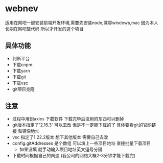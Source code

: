 # webnev
适用在网吧一键安装前端开发环境,需要先安装node,兼容windows,mac
因为本人长期在网吧敲代码 所以才开发的这个项目

## 具体功能  
+ 判断平台  
+ 下载cnpm  
+ 下载yarn  
+ 下载git  
+ 下载vsc  
+ git项目克隆

## 注意  
+ 过程中用到axios 下载软件 下载完毕后没用的东西可以删掉
+ git版本指定了'2.16.3' 可以去改 但是不一定能下载的了 具体要看git的官网链接 和镜像地址
+ vsc 指定了1.22.2版本 想下其他版本 需要自己去改
+ config.gitAddresses 是个数组 可以填上一些项目地址 直接批量下载项目
  + 如果没填 就手动输入项目地址英文逗号分隔
+ 下载时间根据自己的网速 (我公司的网络大概2-3分钟才能下载完)